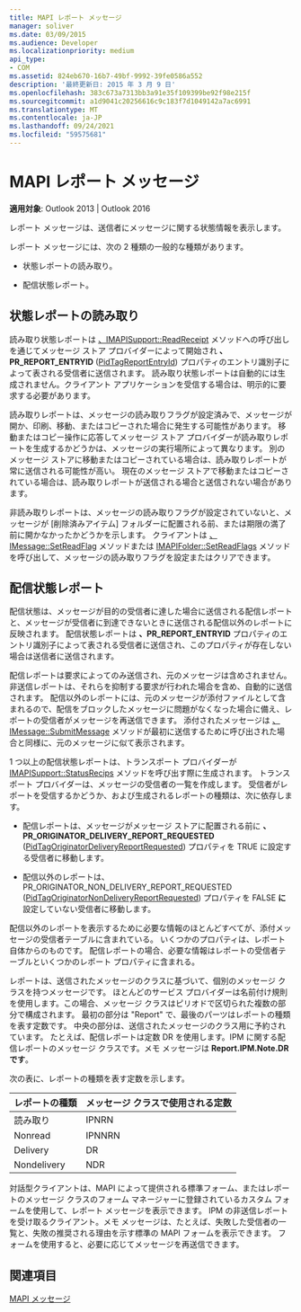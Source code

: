 ```yaml
---
title: MAPI レポート メッセージ
manager: soliver
ms.date: 03/09/2015
ms.audience: Developer
ms.localizationpriority: medium
api_type:
- COM
ms.assetid: 824eb670-16b7-49bf-9992-39fe0586a552
description: '最終更新日: 2015 年 3 月 9 日'
ms.openlocfilehash: 383c673a7313bb3a91e35f109399be92f98e215f
ms.sourcegitcommit: a1d9041c20256616c9c183f7d1049142a7ac6991
ms.translationtype: MT
ms.contentlocale: ja-JP
ms.lasthandoff: 09/24/2021
ms.locfileid: "59575681"
---
```

# <a name="mapi-report-messages"></a>MAPI レポート メッセージ

  
  
**適用対象**: Outlook 2013 | Outlook 2016 
  
レポート メッセージは、送信者にメッセージに関する状態情報を表示します。
  
レポート メッセージには、次の 2 種類の一般的な種類があります。
  
- 状態レポートの読み取り。
    
- 配信状態レポート。
    
## <a name="read-status-reports"></a>状態レポートの読み取り

読み取り状態レポートは [、IMAPISupport::ReadReceipt](imapisupport-readreceipt.md) メソッドへの呼び出しを通じてメッセージ ストア プロバイダーによって開始され **、PR_REPORT_ENTRYID** ([PidTagReportEntryId](pidtagreportentryid-canonical-property.md)) プロパティのエントリ識別子によって表される受信者に送信されます。 読み取り状態レポートは自動的には生成されません。クライアント アプリケーションを受信する場合は、明示的に要求する必要があります。
  
読み取りレポートは、メッセージの読み取りフラグが設定済みで、メッセージが開か、印刷、移動、またはコピーされた場合に発生する可能性があります。 移動またはコピー操作に応答してメッセージ ストア プロバイダーが読み取りレポートを生成するかどうかは、メッセージの実行場所によって異なります。 別のメッセージ ストアに移動またはコピーされている場合は、読み取りレポートが常に送信される可能性が高い。 現在のメッセージ ストアで移動またはコピーされている場合は、読み取りレポートが送信される場合と送信されない場合があります。 
  
非読み取りレポートは、メッセージの読み取りフラグが設定されていないと、メッセージが [削除済みアイテム] フォルダーに配置される前、または期限の満了前に開かなかったかどうかを示します。 クライアントは [、IMessage::SetReadFlag](imessage-setreadflag.md) メソッドまたは [IMAPIFolder::SetReadFlags](imapifolder-setreadflags.md) メソッドを呼び出して、メッセージの読み取りフラグを設定またはクリアできます。 
  
## <a name="delivery-status-reports"></a>配信状態レポート

配信状態は、メッセージが目的の受信者に達した場合に送信される配信レポートと、メッセージが受信者に到達できないときに送信される配信以外のレポートに反映されます。 配信状態レポートは **、PR_REPORT_ENTRYID** プロパティのエントリ識別子によって表される受信者に送信され、このプロパティが存在しない場合は送信者に送信されます。 
  
配信レポートは要求によってのみ送信され、元のメッセージは含めされません。 非送信レポートは、それらを抑制する要求が行われた場合を含め、自動的に送信されます。 配信以外のレポートには、元のメッセージが添付ファイルとして含まれるので、配信をブロックしたメッセージに問題がなくなった場合に備え、レポートの受信者がメッセージを再送信できます。 添付されたメッセージは [、IMessage::SubmitMessage](imessage-submitmessage.md) メソッドが最初に送信するために呼び出された場合と同様に、元のメッセージに似て表示されます。 
  
1 つ以上の配信状態レポートは、トランスポート プロバイダーが [IMAPISupport::StatusRecips](imapisupport-statusrecips.md) メソッドを呼び出す際に生成されます。 トランスポート プロバイダーは、メッセージの受信者の一覧を作成します。 受信者がレポートを受信するかどうか、および生成されるレポートの種類は、次に依存します。 
  
- 配信レポートは、メッセージがメッセージ ストアに配置される前に **、PR_ORIGINATOR_DELIVERY_REPORT_REQUESTED** ([PidTagOriginatorDeliveryReportRequested](pidtagoriginatordeliveryreportrequested-canonical-property.md)) プロパティを TRUE に設定する受信者に移動します。
    
- 配信以外のレポートは、PR_ORIGINATOR_NON_DELIVERY_REPORT_REQUESTED ([PidTagOriginatorNonDeliveryReportRequested](pidtagoriginatornondeliveryreportrequested-canonical-property.md)) プロパティを FALSE **に** 設定していない受信者に移動します。 
    
配信以外のレポートを表示するために必要な情報のほとんどすべてが、添付メッセージの受信者テーブルに含まれている。 いくつかのプロパティは、レポート自体からのものです。 配信レポートの場合、必要な情報はレポートの受信者テーブルといくつかのレポート プロパティに含まれる。 
  
レポートは、送信されたメッセージのクラスに基づいて、個別のメッセージ クラスを持つメッセージです。 ほとんどのサービス プロバイダーは名前付け規則を使用します。この場合、メッセージ クラスはピリオドで区切られた複数の部分で構成されます。 最初の部分は "Report" で、最後のパーツはレポートの種類を表す定数です。 中央の部分は、送信されたメッセージのクラス用に予約されています。 たとえば、配信レポートは定数 DR を使用します。IPM に関する配信レポートのメッセージ クラスです。メモ メッセージは **Report.IPM.Note.DR です**。
  
次の表に、レポートの種類を表す定数を示します。
  
|**レポートの種類**|**メッセージ クラスで使用される定数**|
|:-----|:-----|
|読み取り  <br/> |IPNRN  <br/> |
|Nonread  <br/> |IPNNRN  <br/> |
|Delivery  <br/> |DR  <br/> |
|Nondelivery  <br/> |NDR  <br/> |
   
対話型クライアントは、MAPI によって提供される標準フォーム、またはレポートのメッセージ クラスのフォーム マネージャーに登録されているカスタム フォームを使用して、レポート メッセージを表示できます。 IPM の非送信レポートを受け取るクライアント。メモ メッセージは、たとえば、失敗した受信者の一覧と、失敗の推奨される理由を示す標準の MAPI フォームを表示できます。 フォームを使用すると、必要に応じてメッセージを再送信できます。 
  
## <a name="see-also"></a>関連項目



[MAPI メッセージ](mapi-messages.md)

